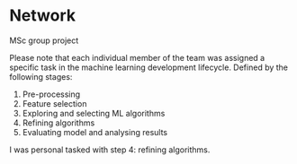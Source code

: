 # Network
MSc group project 

Please note that each individual member of the team was assigned a specific task in the machine learning development lifecycle. Defined by the following stages:
1.	Pre-processing 
2.	Feature selection
3.	Exploring and selecting ML algorithms 
4.	Refining algorithms
5.	Evaluating model and analysing results

I was personal tasked with step 4: refining algorithms.
